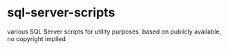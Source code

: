 # sql-server-scripts
various SQL Server scripts for utility purposes. based on publicly available, no copyright implied
